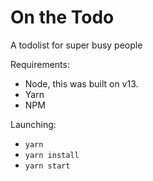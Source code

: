 # On the Todo

A todolist for super busy people

Requirements:

- Node, this was built on v13.
- Yarn
- NPM

Launching:

- `yarn`
- `yarn install`
- `yarn start`
